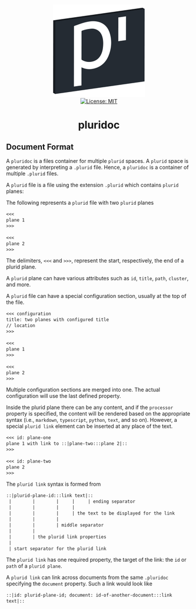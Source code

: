 <p align="center">
    <a target="_blank" href="https://pluridoc.plurid.com">
        <img src="https://raw.githubusercontent.com/plurid/pluridoc/master/about/identity/pluridoc-logo.png" height="250px">
    </a>
    <br />
    <a target="_blank" href="https://github.com/plurid/pluridoc/blob/master/LICENSE">
        <img src="https://img.shields.io/badge/license-MIT-blue.svg?colorB=1380C3&style=for-the-badge" alt="License: MIT">
    </a>
</p>


<h1 align="center">
    pluridoc
</h1>


## Document Format

A `pluridoc` is a files container for multiple `plurid` spaces. A `plurid` space is generated by interpreting a `.plurid` file. Hence, a `pluridoc` is a container of multiple `.plurid` files.

A `plurid` file is a file using the extension `.plurid` which contains `plurid` planes:

The following represents a `plurid` file with two `plurid` planes

```
<<<
plane 1
>>>

<<<
plane 2
>>>
```

The delimiters, `<<<` and `>>>`, represent the start, respectively, the end of a plurid plane.

A `plurid` plane can have various attributes such as `id`, `title`, `path`, `cluster`, and more.

A `plurid` file can have a special configuration section, usually at the top of the file.

```
<<< configuration
title: two planes with configured title
// location
>>>

<<<
plane 1
>>>

<<<
plane 2
>>>
```

Multiple configuration sections are merged into one. The actual configuration will use the last defined property.

Inside the plurid plane there can be any content, and if the `processor` property is specified, the content will be rendered based on the appropriate syntax (i.e., `markdown`, `typescript`, `python`, `text`, and so on). However, a special `plurid link` element can be inserted at any place of the text.


```
<<< id: plane-one
plane 1 with link to ::|plane-two:::plane 2|::
>>>

<<< id: plane-two
plane 2
>>>
```

The `plurid link` syntax is formed from

```
::|plurid-plane-id:::link text|::
 |        |        |     |     | ending separator
 |        |        |     |
 |        |        |     | the text to be displayed for the link
 |        |        |
 |        |        | middle separator
 |        |
 |        | the plurid link properties
 |
 | start separator for the plurid link
```

The `plurid link` has one required property, the target of the link: the `id` or `path` of a `plurid plane`.

A `plurid link` can link across documents from the same `.pluridoc` specifying the `document` property. Such a link would look like

```
::|id: plurid-plane-id; document: id-of-another-document:::link text|::
```
